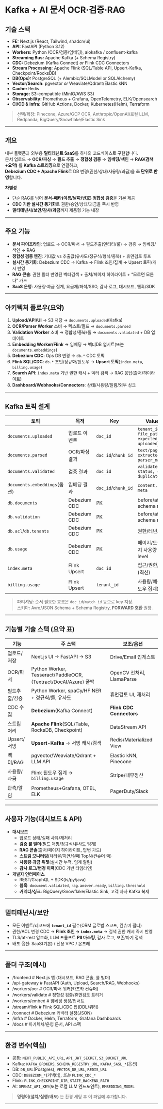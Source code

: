 # Kafka + AI 문서 OCR·검증·RAG 

## 기술 스택
- **FE:** Next.js (React, Tailwind, shadcn/ui)
- **API:** FastAPI (Python 3.12)
- **Workers:** Python (OCR/검증/임베딩), aiokafka / confluent-kafka
- **Streaming Bus:** Apache Kafka (+ Schema Registry)
- **CDC:** Debezium (Kafka Connect) *or* Flink CDC Connectors
- **Stream Processing:** Apache Flink (SQL/Table API, Upsert-Kafka, Checkpoint/RocksDB)
- **DB(Ops):** PostgreSQL (+ Alembic/SQLModel or SQLAlchemy)
- **Vector/Search:** pgvector *or* Weaviate/Qdrant/Elastic kNN
- **Cache:** Redis
- **Storage:** S3-compatible (MinIO/AWS S3)
- **Observability:** Prometheus + Grafana, OpenTelemetry, ELK/Opensearch
- **CI/CD & Infra:** GitHub Actions, Docker, Kubernetes(Helm), Terraform

> 선택/확장: Pinecone, Azure/GCP OCR, Anthropic/OpenAI/로컬 LLM, Redpanda, BigQuery/Snowflake/Elastic Sink

---

## 개요

내부 플랫폼과 외부용 **멀티테넌트 SaaS**를 하나의 코드베이스로 구현합니다.  
문서 업로드 → **OCR/파싱** → **필드 추출** → **정합성 검증** → **임베딩/색인** → **RAG(검색+요약)** 를 **Kafka 스트리밍**으로 연결하고,  
**Debezium CDC + Apache Flink**로 DB 변경(권한/상태/사용량/과금)을 **초 단위로 반영**합니다.

**차별성**
- 단순 RAG를 넘어 **문서-메타(이름/날짜/번호) 정합성 검증**을 기본 제공
- **CDC 기반 실시간 동기화**로 권한/승인/상태/과금을 즉시 반영
- **멀티테넌시/보안/감사/과금**까지 제품형 기능 내장

---

## 주요 기능

- **문서 파이프라인**: 업로드 → OCR/파서 → 필드추출(엔티티/룰) → 검증 → 임베딩/색인 → RAG
- **정합성 검증 엔진**: 기대값 vs 추출값(유사도/정규식/형식/중복) + 휴먼검토 루프
- **실시간 동기화**: Debezium CDC → Kafka → Flink 조인/집계 → Upsert 토픽/캐시 반영
- **RAG 콘솔**: 권한 필터 반영된 벡터검색 + 출처/페이지 하이라이트 + “모르면 모른다” 가드
- **SaaS 운영**: 사용량·과금 집계, 요금제/좌석/SSO, 감사 로그, 대시보드, 웹훅/SDK

---

## 아키텍처 플로우(요약)

1. **Upload/API/UI** → S3 저장 → `documents.uploaded`(Kafka)
2. **OCR/Parser Worker** 소비 → 텍스트/필드 → `documents.parsed`
3. **Validation Worker** 소비 → 정합성/중복/룰 → `documents.validated` + DB 업데이트
4. **Embedding Worker/Flink** → 임베딩 → 벡터DB 업서트(또는 `documents.embeddings`)
5. **Debezium CDC**: Ops DB 변경 → `db.*` CDC 토픽
6. **Flink SQL/CDC**: `db.*` 조인/정규화/윈도우 → **Upsert 토픽**(`index.meta`, `billing.usage`)
7. **Search API**: `index.meta` 기반 권한 캐시 + 벡터 검색 → RAG 응답(출처/하이라이트)
8. **Dashboard/Webhooks/Connectors**: 상태/사용량/알림/외부 싱크

---

## Kafka 토픽 설계

| 토픽 | 목적 | Key | Value(요약) |
|---|---|---|---|
| `documents.uploaded` | 업로드 이벤트 | `doc_id` | `tenant_id, file_path, expected_fields, uploaded_at` |
| `documents.parsed` | OCR/파싱 결과 | `doc_id`/`chunk_id` | `text/page, extracted_fields, parser_model` |
| `documents.validated` | 검증 결과 | `doc_id` | `validated_data, status, errors, duplicate` |
| `documents.embeddings`(옵션) | 임베딩 결과 | `doc_id`/`chunk_id` | `content, vector, meta` |
| `db.documents` | Debezium CDC | PK | before/after + schema meta |
| `db.validation` | Debezium CDC | PK | before/after + schema meta |
| `db.acl`/`db.tenants` | Debezium CDC | PK | 권한/테넌트 변경 |
| `db.usage` | Debezium CDC | PK | 페이지/토큰/스토리지 사용량 row-level |
| `index.meta` | Flink Upsert | `doc_id` | 접근/권한/상태 메타(최신) |
| `billing.usage` | Flink Upsert | `tenant_id` | 사용량/예상 청구(윈도우 집계) |

> 파티셔닝: 순서 필요한 흐름은 `doc_id`/`match_id` 등으로 key 지정.  
> 스키마: Avro/JSON Schema + Schema Registry, **FORWARD 호환** 권장.

---

## 기능별 기술 스택 (요약 표)

| 기능 | 주 스택 | 보조/옵션 |
|---|---|---|
| 업로드/저장 | Next.js UI → FastAPI → S3 | Drive/Email 인게스트 |
| OCR/파서 | Python Worker, Tesseract/PaddleOCR, (Textract/DocAI/Azure) 폴백 | OpenCV 전처리, LlamaParse |
| 필드추출/검증 | Python Worker, spaCy/HF NER + 정규식/룰, 유사도 | 휴먼검토 UI, 재처리 |
| CDC 수집 | **Debezium**(Kafka Connect) | **Flink CDC Connectors** |
| 스트림 처리 | **Apache Flink**(SQL/Table, RocksDB, Checkpoint) | DataStream API |
| Upsert/서빙 | **Upsert-Kafka** → 서빙 캐시/검색 | Redis/Materialized View |
| 벡터/RAG | pgvector/Weaviate/Qdrant + LLM API | Elastic kNN, Pinecone |
| 사용량/과금 | Flink 윈도우 집계 → `billing.usage` | Stripe/내부정산 |
| 관측/알림 | Prometheus+Grafana, OTEL, ELK | PagerDuty/Slack |

---

## 사용자 기능(대시보드 & API)

- **대시보드**
  - 업로드 상태/실패 사유/재처리
  - **검증 룰 빌더**(필드 매핑/정규식/유사도 임계)
  - **RAG 콘솔**(출처/페이지 하이라이트, 답변 가드)
  - **스트림 모니터링**(처리율/지연/실패 TopN/컨슈머 랙)
  - **사용량·과금 위젯**(실시간 누적, 임계 알림)
  - **감사 로그/변경 이력**(CDC 기반 타임라인)
- **개발자 인터페이스**
  - REST/GraphQL + SDK(ts/py/java)
  - **웹훅**: `document.validated`, `rag.answer.ready`, `billing.threshold`
  - **커넥터/싱크**: BigQuery/Snowflake/Elastic Sink, 고객 자사 Kafka 복제

---

## 멀티테넌시/보안

- 모든 이벤트/레코드에 **`tenant_id`** 필수(ORM 글로벌 스코프, 컨슈머 필터)
- 권한/ACL 변경 CDC → **Flink 조인 → `index.meta`** → 검색 권한 캐시 즉시 반영
- TLS/at-rest 암호화, LLM 프롬프트 **PII 마스킹**, 감사 로그, 보존/파기 정책
- 배포 옵션: SaaS(기본) / 전용 VPC / 온프레
---

## 폴더 구조(예시)

- /frontend # Next.js 앱 (대시보드, RAG 콘솔, 룰 빌더)
- /api-gateway # FastAPI (Auth, Upload, Search/RAG, Webhooks)
- /workers/ocr # OCR/파서 워커(카프카 컨슈머)
- /workers/validate # 정합성 검증/휴먼검토 트리거
- /workers/embed # 임베딩 생성/업서트
- /stream/flink # Flink SQL/CDC 잡(DDL/쿼리)
- /connect # Debezium 커넥터 설정(JSON)
- /infra # Docker, Helm, Terraform, Grafana Dashboards
- /docs # 아키텍처/운영 문서, API 스펙

---
## 환경 변수(핵심)


- 공통: `NEXT_PUBLIC_API_URL`, `API_JWT_SECRET`, `S3_BUCKET_URL`
- Kafka: `KAFKA_BROKERS`, `SCHEMA_REGISTRY_URL`, `KAFKA_SASL_*`(옵션)
- DB: `DB_URL`(Postgres), `VECTOR_DB_URL`, `REDIS_URL`
- CDC: `DEBEZIUM_*`(커넥터), *또는* `FLINK_CDC_*`
- Flink: `FLINK_CHECKPOINT_DIR`, `STATE_BACKEND_PATH`
- AI: `OPENAI_API_KEY`(또는 로컬 LLM 엔드포인트), `EMBEDDING_MODEL`

> **명령어(설치/실행/배포)** 는 환경 세팅 후 이 파일에 추가합니다.

---
